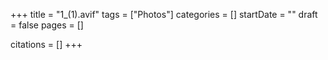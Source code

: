 +++
title = "1_(1).avif"
tags = ["Photos"]
categories = []
startDate = ""
draft = false
pages = []

citations = []
+++
